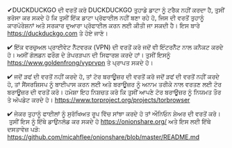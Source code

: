 ✔DUCKDUCKGO ਦੀ ਵਰਤੋਂ ਕਰੋ DUCKDUCKGO ਤੁਹਾਡੇ ਡਾਟਾ ਨੂੰ ਟਰੈਕ ਨਹੀਂ ਕਰਦਾ ਹੈ, ਤੁਸੀਂ ਭਰੋਸਾ ਕਰ ਸਕਦੇ ਹੋ ਕਿ ਤੁਸੀਂ ਇੱਕ ਡਾਟਾ ਪ੍ਰੋਫਾਈਲ ਨਹੀਂ ਬਣਾ ਰਹੇ ਹੋ, ਜਿਸ ਦੀ ਵਰਤੋਂ ਤੁਹਾਨੂੰ ਕਾਰਪੋਰੇਸ਼ਨਾਂ ਅਤੇ ਸਰਕਾਰ ਦੁਆਰਾ ਪ੍ਰੋਫਾਈਲ ਕਰਨ ਲਈ ਕੀਤੀ ਜਾ ਸਕਦੀ ਹੈ। ਇਸ ਬਾਰੇ https://duckduckgo.com  ਤੇ ਹੋਏ ਜਾਣੋ।

✔ ਇੱਕ ਵਰਚੁਅਲ ਪ੍ਰਾਈਵੇਟ ਨੈੱਟਵਰਕ (VPN) ਦੀ ਵਰਤੋਂ ਕਰੋ ਜਦੋਂ ਵੀ ਇੰਟਰਨੈੱਟ ਨਾਲ ਕਨੈਕਟ ਕਰਦੇ ਹੋ। ਅਸੀਂ ਗੋਲਡਨ ਫਰੌਗ ਦੇ ੜੇਪਰੜਪਨ ਦੀ ਸਿਫਾਰਸ਼ ਕਰਦੇ ਹਾਂ। ਤੁਸੀਂ ਇਸਨੂੰ https://www.goldenfrong/vyprvpn ਤੇ ਪ੍ਰਾਪਤ ਸਕਦੇ ਹੋ। 

✔ ਜਦੋਂ ੜਫਂ ਦੀ ਵਰਤੋਂ ਨਹੀਂ ਕਰਦੇ ਹੋ, ਤਾਂ ਟੋਰ ਬਰਾਊਜ਼ਰ ਦੀ ਵਰਤੋਂ ਕਰੋ ਜਦੋਂ ੜਫਂ ਦੀ ਵਰਤੋਂ ਨਹੀਂ ਕਰਦੇ ਹੋ, ਤਾਂ ਸੈਂਸਰਸ਼ਿਸਪ ਨੂੰ ਬਾਈਪਾਸ ਕਰਨ ਲਈ ਅਤੇ ਬਰਾਊਜ਼ਰ ਨੂੰ ਅਨਾਮ ਤਰੀਕੇ ਨਾਲ ਵਰਤਣ ਲਈ ਟੋਰ ਬਰਾਊਜ਼ਰ ਦੀ ਵਰਤੋਂ ਕਰੋ। ਹਮੇਸ਼ਾ ਇਹ ਨਿਸ਼ਚਤ ਕਰੋ ਕਿ ਤੁਸੀਂ ਆਪਣੇ ਟੋਰ ਬਰਾਊਜ਼ਰ ਨੂੰ ਨਿਯਮਤ ਤੌਰ ਤੇ ਅੱਪਡੇਟ ਕਰਦੇ ਹੋ। https://www.torproject.org/projects/torbrowser

✔ ਜੇਕਰ ਤੁਹਾਨੂੰ ਫਾਈਲਾਂ ਨੂੰ ਸੁਰੱਖਿਅਤ ਰੂਪ ਵਿੱਚ ਸਾਂਝਾ ਕਰਦੇ ਹੋ ਤਾਂ ਔਨਿਓਨ ਸ਼ੇਅਰ ਦੀ ਵਰਤੋਂ ਕਰੋ। ਤੁਸੀਂ ਇਸ ਨੂੰ ਇੱਥੇ ਡਾਉਨਲੋਡ ਕਰ ਸਕਦੇ ਹੋ https://onionshare.org/ ਅਤੇ ਇਸ ਲਈ ਇੱਥੇ ਦਸਤਾਵੇਜ਼ ਪੜੋ: https://github.com/micahflee/onionshare/blob/master/README.md
